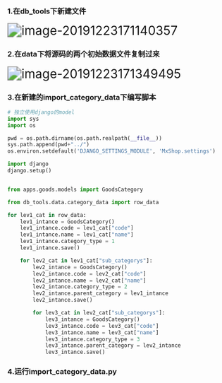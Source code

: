 ### 1.在db_tools下新建文件

<img src="C:\Users\fjllo\AppData\Roaming\Typora\typora-user-images\image-20191223171140357.png" alt="image-20191223171140357" style="zoom:200%;" /> 

### 2.在data下将源码的两个初始数据文件复制过来

<img src="C:\Users\fjllo\AppData\Roaming\Typora\typora-user-images\image-20191223171349495.png" alt="image-20191223171349495" style="zoom:200%;" />

### 3.在新建的import_category_data下编写脚本

```python
# 独立使用django的model
import sys
import os

pwd = os.path.dirname(os.path.realpath(__file__))
sys.path.append(pwd+"../")
os.environ.setdefault('DJANGO_SETTINGS_MODULE', 'MxShop.settings')

import django
django.setup()


from apps.goods.models import GoodsCategory

from db_tools.data.category_data import row_data

for lev1_cat in row_data:
    lev1_intance = GoodsCategory()
    lev1_intance.code = lev1_cat["code"]
    lev1_intance.name = lev1_cat["name"]
    lev1_intance.category_type = 1
    lev1_intance.save()

    for lev2_cat in lev1_cat["sub_categorys"]:
        lev2_intance = GoodsCategory()
        lev2_intance.code = lev2_cat["code"]
        lev2_intance.name = lev2_cat["name"]
        lev2_intance.category_type = 2
        lev2_intance.parent_category = lev1_intance
        lev2_intance.save()

        for lev3_cat in lev2_cat["sub_categorys"]:
            lev3_intance = GoodsCategory()
            lev3_intance.code = lev3_cat["code"]
            lev3_intance.name = lev3_cat["name"]
            lev3_intance.category_type = 3
            lev3_intance.parent_category = lev2_intance
            lev3_intance.save()

```

### 4.运行import_category_data.py